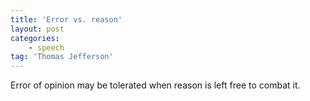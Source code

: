 ```yaml
---
title: 'Error vs. reason'
layout: post
categories:
    - speech
tag: 'Thomas Jefferson'
---
```


Error of opinion may be tolerated when reason is left free to combat it.